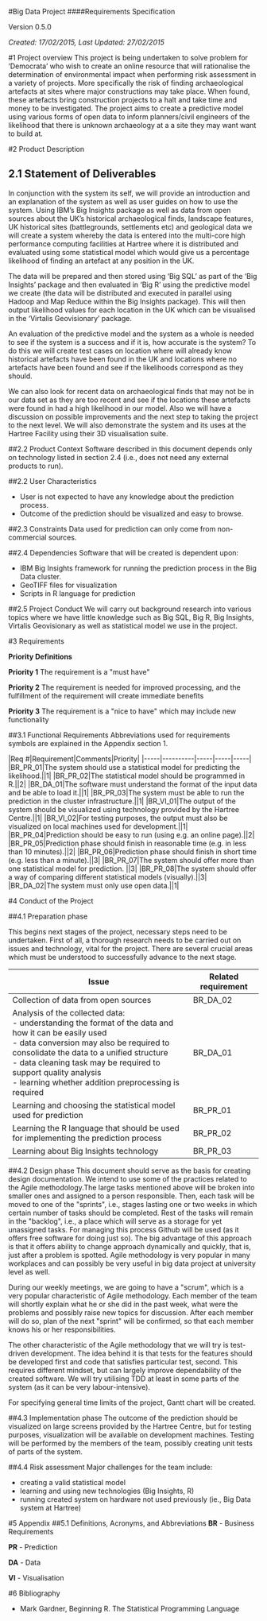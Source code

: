 #Big Data Project 
####Requirements Specification

Version 0.5.0

*Created: 17/02/2015, Last Updated: 27/02/2015*

#1 Project overview
This project is being undertaken to solve  problem for ‘Democrata’ who wish to create an online resource that will rationalise the determination of environmental impact when  performing risk assessment in a variety of projects. More specifically the risk of finding archaeological artefacts at sites where major constructions may take place. When found, these artefacts bring construction projects to a halt and take time and money to be investigated. The project aims to create a predictive model using various forms of open data to inform planners/civil engineers of the likelihood that there is unknown archaeology at a a site they may want want to build at.

#2 Product Description

## 2.1 Statement of Deliverables
In conjunction with the system its self, we will provide an introduction and an explanation of the system as well as user guides on how to use the system. Using IBM’s Big Insights package as well as data from open sources about the UK’s historical archaeological finds, landscape features, UK historical sites (battlegrounds, settlements etc) and geological data we will create a system whereby the data is entered into the multi-core high performance computing facilities at Hartree where it is distributed and evaluated using some statistical model which would give us a percentage likelihood of finding an artefact at any position in the UK. 

The data will be prepared and then stored using ‘Big SQL’ as part of the ‘Big Insights’ package and then evaluated in ‘Big R’ using the predictive model we create (the data will be distributed and executed in parallel using Hadoop and Map Reduce within the Big Insights package). This will then output likelihood values for each location in the UK which can be visualised in the ‘Virtalis Geovisionary’ package. 

An evaluation of the predictive model and the system as a whole is needed to see if the system is a success and if it is, how accurate is the system? To do this we will create test cases on location where will already know historical artefacts have been found in the UK and locations where no artefacts have been found and see if the likelihoods correspond as they should. 

We can also look for recent data on archaeological finds that may not be in our data set as they are too recent and see if the locations these artefacts were found in had a high likelihood in our model. Also we will have a discussion on possible improvements and the next step to taking the project to the next level. We will also demonstrate the system and its uses at the Hartree Facility using their 3D visualisation suite.

##2.2 Product Context
Software described in this document depends only on technology listed in section 2.4 (i.e., does not need any external products to run). 

##2.2 User Characteristics
- User is not expected to have any knowledge about the prediction process.
- Outcome of the prediction should be visualized and easy to browse.

##2.3 Constraints
Data used for prediction can only come from non-commercial sources.

##2.4 Dependencies
Software that will be created is dependent upon:
- IBM Big Insights framework for running the prediction process in the Big Data cluster.
- GeoTIFF files for visualization
- Scripts in R language for prediction

##2.5 Project Conduct
We will carry out background research into various topics where we have little knowledge such as Big SQL, Big R, Big Insights, Virtalis Geovisionary as well as statistical model we use in the project. 

#3 Requirements

**Priority Definitions**

**Priority 1**  The requirement is a "must have"

**Priority 2**  The requirement is needed for improved processing, and the fulfillment of the requirement will create immediate benefits

**Priority 3**  The requirement is a "nice to have"  which may include new functionality

##3.1 Functional Requirements
Abbreviations used for requirements symbols are explained in the Appendix section 1.

|Req #|Requirement|Comments|Priority|
|-----|----------|-----|-----|-----|
|BR_PR_01|The system should use a statistical model for predicting the likelihood.||1|
|BR_PR_02|The statistical model should be programmed in R.||2|
|BR_DA_01|The software must understand the format of the input data and be able to load it.||1|
|BR_PR_03|The system must be able to run the prediction in the cluster infrastructure.||1|
|BR_VI_01|The output of the system should be visualized using technology provided by the Hartree Centre.||1|
|BR_VI_02|For testing purposes, the output must also be visualized on local machines used for development.||1|
|BR_PR_04|Prediction should be easy to run (using e.g. an online page).||2|
|BR_PR_05|Prediction phase should finish in reasonable time (e.g. in less than 10 minutes).||2|
|BR_PR_06|Prediction phase should finish in short time (e.g. less than a minute).||3|
|BR_PR_07|The system should offer more than one statistical model for prediction. ||3|
|BR_PR_08|The system should offer a way of comparing different statistical models (visually).||3|
|BR_DA_02|The system must only use open data.||1|

#4 Conduct of the Project

##4.1 Preparation phase

This begins next stages of the project, necessary steps need to be undertaken. First of all, a thorough research needs to be carried out on issues and technology, vital for the project. There are several crucial areas which must be understood to successfully advance to the next stage.

|Issue|Related requirement|
|---|---|
|Collection of data from open sources|BR_DA_02|
|Analysis of the collected data:<br />- understanding the format of the data and how it can be easily used<br />- data conversion may also be required to consolidate the data to a unified structure<br />- data cleaning task may be required to support quality analysis<br />- learning whether addition preprocessing is required|BR_DA_01|
|Learning and choosing the statistical model used for prediction|BR_PR_01|
|Learning the R language that should be used for implementing the prediction process|BR_PR_02|
|Learning about Big Insights technology|BR_PR_03|


##4.2 Design phase
This document should serve as the basis for creating design documentation. We intend to use some of the practices related to the Agile methodology.The large tasks mentioned above will be broken into smaller ones and assigned to a person responsible. Then, each task will be moved to one of the "sprints", i.e., stages lasting one or two weeks in which certain number of tasks should be completed. Rest of the tasks will remain in the "backlog", i.e., a place which will serve as a storage for yet unassigned tasks. For managing this process Github will be used (as it offers free software for doing just so). The big advantage of this approach is that it offers ability to change approach dynamically and quickly, that is, just after a problem is spotted. Agile methodology is very popular in many workplaces and can possibly be very useful in big data project at university level as well.

During our weekly meetings, we are going to have a "scrum", which is a very popular characteristic of Agile methodology. Each member of the team will shortly explain what he or she did in the past week, what were the problems and possibly raise new topics for discussion. After each member will do so, plan of the next "sprint" will be confirmed, so that each member knows his or her responsibilities.

The other characteristic of the Agile methodology that we will try is test-driven development. The idea behind it is that tests for the features should be developed first and code that satisfies particular test, second. This requires different mindset, but can largely improve dependability of the created software. We will try utilising TDD at least in some parts of the system (as it can be very labour-intensive).

For specifying general time limits of the project, Gantt chart will be created.

##4.3 Implementation phase
The outcome of the prediction should be visualized on large screens provided by the Hartree Centre, but for testing purposes, visualization will be available on development machines.
Testing will be performed by the members of the team, possibly creating unit tests of parts of the system.

##4.4 Risk assessment
Major challenges for the team include:
- creating a valid statistical model
- learning and using new technologies (Big Insights, R)
- running created system on hardware not used previously (ie., Big Data system at Hartree)

#5 Appendix
##5.1 Definitions, Acronyms, and Abbreviations
__BR__ - Business Requirements

__PR__ - Prediction

__DA__ - Data

__VI__ - Visualisation

#6 Bibliography
- Mark Gardner, Beginning R. The Statistical Programming Language